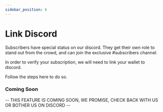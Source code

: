 ```yaml
---
sidebar_position: 6
---
```


# Link Discord

Subscribers have special status on our discord. They get their own role to stand out from the crowd, and can join the exclusive #subscribers channel.

In order to verify your subscription, we will need to link your wallet to discord. 

Follow the steps here to do so.

### Coming Soon

-- THIS FEATURE IS COMING SOON, WE PROMISE, CHECK BACK WITH US OR BOTHER US ON DISCORD --